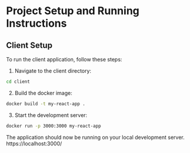 # Project Setup and Running Instructions

## Client Setup

To run the client application, follow these steps:

1. Navigate to the client directory:

```bash
cd client
```

2. Build the docker image:

```bash
docker build -t my-react-app .
```

3. Start the development server:

```bash
docker run -p 3000:3000 my-react-app
```

The application should now be running on your local development server.
https://localhost:3000/
